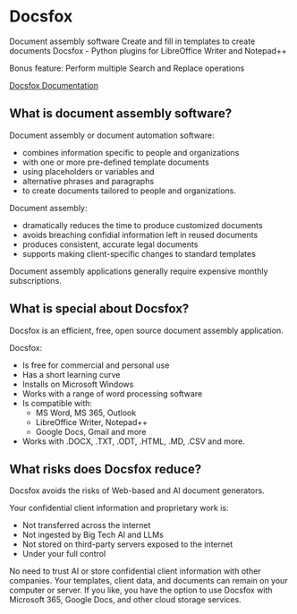 # Docsfox
Document assembly software
Create and fill in templates to create documents
Docsfox - Python plugins for LibreOffice Writer and Notepad++

Bonus feature: Perform multiple Search and Replace operations

[Docsfox Documentation](docs/Docsfox.md)

## What is document assembly software?

Document assembly or document automation software:
- combines information specific to people and organizations
- with one or more pre-defined template documents
- using placeholders or variables and
- alternative phrases and paragraphs
- to create documents tailored to people and organizations.

Document assembly:
- dramatically reduces the time to produce customized documents
- avoids breaching confidial information left in reused documents
- produces consistent, accurate legal documents
- supports making client-specific changes to standard templates

Document assembly applications generally require expensive monthly subscriptions.

## What is special about Docsfox?

Docsfox is an efficient, free, open source document assembly application. 

Docsfox:
- Is free for commercial and personal use
- Has a short learning curve
- Installs on Microsoft Windows
- Works with a range of word processing software
- Is compatible with:
  - MS Word, MS 365, Outlook
  - LibreOffice Writer, Notepad++
  - Google Docs, Gmail and more
- Works with .DOCX, .TXT, .ODT, .HTML, .MD, .CSV and more.

## What risks does Docsfox reduce?

Docsfox avoids the risks of Web-based and AI document generators.

Your confidential client information and proprietary work is:
- Not transferred across the internet
- Not ingested by Big Tech AI and LLMs
- Not stored on third-party servers exposed to the internet
- Under your full control

No need to trust AI or store confidential client information with other companies. Your templates, client data, and documents can remain on your computer or server. If you like, you have the option to use Docsfox with Microsoft 365, Google Docs, and other cloud storage services.
